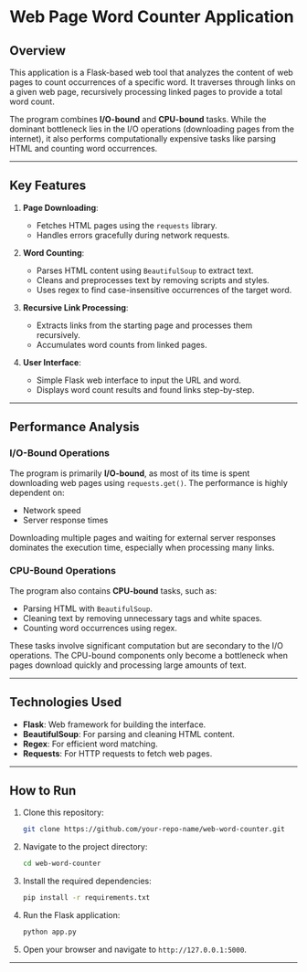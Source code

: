 # Web Page Word Counter Application

## Overview
This application is a Flask-based web tool that analyzes the content of web pages to count occurrences of a specific word. It traverses through links on a given web page, recursively processing linked pages to provide a total word count.

The program combines **I/O-bound** and **CPU-bound** tasks. While the dominant bottleneck lies in the I/O operations (downloading pages from the internet), it also performs computationally expensive tasks like parsing HTML and counting word occurrences.

---

## Key Features
1. **Page Downloading**:
   - Fetches HTML pages using the `requests` library.
   - Handles errors gracefully during network requests.

2. **Word Counting**:
   - Parses HTML content using `BeautifulSoup` to extract text.
   - Cleans and preprocesses text by removing scripts and styles.
   - Uses regex to find case-insensitive occurrences of the target word.

3. **Recursive Link Processing**:
   - Extracts links from the starting page and processes them recursively.
   - Accumulates word counts from linked pages.

4. **User Interface**:
   - Simple Flask web interface to input the URL and word.
   - Displays word count results and found links step-by-step.

---

## Performance Analysis

### I/O-Bound Operations
The program is primarily **I/O-bound**, as most of its time is spent downloading web pages using `requests.get()`. The performance is highly dependent on:
- Network speed
- Server response times

Downloading multiple pages and waiting for external server responses dominates the execution time, especially when processing many links.

### CPU-Bound Operations
The program also contains **CPU-bound** tasks, such as:
- Parsing HTML with `BeautifulSoup`.
- Cleaning text by removing unnecessary tags and white spaces.
- Counting word occurrences using regex.

These tasks involve significant computation but are secondary to the I/O operations. The CPU-bound components only become a bottleneck when pages download quickly and processing large amounts of text.

---

## Technologies Used
- **Flask**: Web framework for building the interface.
- **BeautifulSoup**: For parsing and cleaning HTML content.
- **Regex**: For efficient word matching.
- **Requests**: For HTTP requests to fetch web pages.

---

## How to Run
1. Clone this repository:
   ```bash
   git clone https://github.com/your-repo-name/web-word-counter.git
   ```

2. Navigate to the project directory:
   ```bash
   cd web-word-counter
   ```

3. Install the required dependencies:
   ```bash
   pip install -r requirements.txt
   ```

4. Run the Flask application:
   ```bash
   python app.py
   ```

5. Open your browser and navigate to `http://127.0.0.1:5000`.

---


